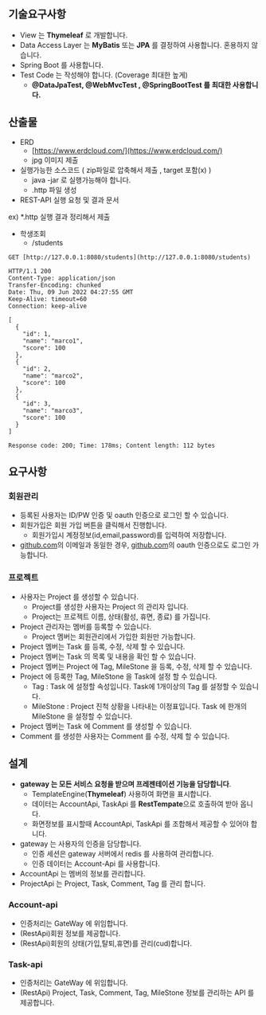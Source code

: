 ## **기술요구사항**

- View 는 **Thymeleaf** 로 개발합니다.
- Data Access Layer 는 **MyBatis** 또는 **JPA** 를 결정하여 사용합니다. 혼용하지 않습니다.
- Spring Boot 를 사용합니다.
- Test Code 는 작성해야 합니다. (Coverage 최대한 높게)
    - **@DataJpaTest, @WebMvcTest , @SpringBootTest 를 최대한 사용합니다.**

## **산출물**

- ERD
    - [https://www.erdcloud.com/](https://www.erdcloud.com/)
    - jpg 이미지 제출
- 실행가능한 소스코드 ( zip파일로 압축해서 제출 , target 포함(x) )
    - java -jar 로 실행가능해야 합니다.
    - .http 파일 생성
- REST-API 실행 요청 및 결과 문서

ex) *.http 실행 결과 정리해서 제출

- 학생조회
    - /students

```
GET [http://127.0.0.1:8080/students](http://127.0.0.1:8080/students)

HTTP/1.1 200
Content-Type: application/json
Transfer-Encoding: chunked
Date: Thu, 09 Jun 2022 04:27:55 GMT
Keep-Alive: timeout=60
Connection: keep-alive

[
  {
    "id": 1,
    "name": "marco1",
    "score": 100
  },
  {
    "id": 2,
    "name": "marco2",
    "score": 100
  },
  {
    "id": 3,
    "name": "marco3",
    "score": 100
  }
]

Response code: 200; Time: 178ms; Content length: 112 bytes

```

## **요구사항**

### **회원관리**

- 등록된 사용자는 ID/PW 인증 및 oauth 인증으로 로그인 할 수 있습니다.
- 회원가입은 회원 가입 버튼을 클릭해서 진행합니다.
    - 회원가입시 계정정보(id,email,password)를 입력하여 저장합니다.
- [github.com](http://github.com/)의 이메일과 동일한 경우, [github.com](http://github.com/)의 oauth 인증으로도 로그인 가능합니다.

### **프로젝트**

- 사용자는 Project 를 생성할 수 있습니다.
    - Project를 생성한 사용자는 Project 의 관리자 입니다.
    - Project는 프로젝트 이름, 상태(활성, 휴면, 종료) 를 가집니다.
- Project 관리자는 멤버를 등록할 수 있습니다.
    - Project 멤버는 회원관리에서 가입한 회원만 가능합니다.
- Project 멤버는 Task 를 등록, 수정, 삭제 할 수 있습니다.
- Project 멤버는 Task 의 목록 및 내용을 확인 할 수 있습니다.
- Project 멤버는 Project 에 Tag, MileStone 을 등록, 수정, 삭제 할 수 있습니다.
- Project 에 등록한 Tag, MileStone 을 Task에 설정 할 수 있습니다.
    - Tag : Task 에 설정할 속성입니다. Task에 1개이상의 Tag 를 설정할 수 있습니다.
    - MileStone : Project 진척 상황을 나타내는 이정표입니다. Task 에 한개의 MileStone 을 설정할 수 있습니다.
- Project 멤버는 Task 에 Comment 를 생성할 수 있습니다.
- Comment 를 생성한 사용자는 Comment 를 수정, 삭제 할 수 있습니다.
  
## **설계**
- **gateway 는 모든 서비스 요청을 받으며 프레젠테이션 기능을 담당합니다**.
    - TemplateEngine(**Thymeleaf**) 사용하여 화면을 표시합니다.
    - 데이터는 AccountApi, TaskApi 를 **RestTempate**으로 호출하여 받아 옵니다.
    - 화면정보를 표시할때 AccountApi, TaskApi 를 조합해서 제공할 수 있어야 합니다.
- gateway 는 사용자의 인증을 담당합니다.
    - 인증 세션은 gateway 서버에서 redis 를 사용하여 관리합니다.
    - 인증 데이터는 Account-Api 를 사용합니다.
- AccountApi 는 멤버의 정보를 관리합니다.
- ProjectApi 는 Project, Task, Comment, Tag 를 관리 합니다.

### **Account-api**

- 인증처리는 GateWay 에 위임합니다.
- (RestApi)회원 정보를 제공합니다.
- (RestApi)회원의 상태(가입,탈퇴,휴면)를 관리(cud)합니다.

### **Task-api**

- 인증처리는 GateWay 에 위임합니다.
- (RestApi) Project, Task, Comment, Tag, MileStone 정보를 관리하는 API 를 제공합니다.